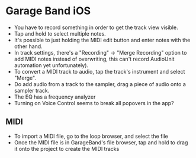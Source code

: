 # Garage Band iOS

- You have to record something in order to get the track view visible.
- Tap and hold to select multiple notes.
- It's possible to just holding the MIDI edit button and enter notes with the other hand.
- In track settings, there's a "Recording" -> "Merge Recording" option to add MIDI notes instead of overwriting, this can't record AudioUnit automation yet unfortunately).
- To convert a MIDI track to audio, tap the track's instrument and select "Merge".
- Do add audio from a track to the sampler, drag a piece of audio onto a sampler track.
- The EQ has a frequency analyzer
- Turning on Voice Control seems to break all popovers in the app?

## MIDI

- To import a MIDI file, go to the loop browser, and select the file
- Once the MIDI file is in GarageBand's file browser, tap and hold to drag it onto the project to create the MIDI tracks
